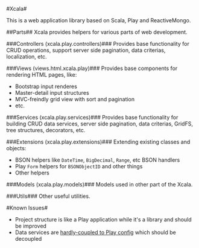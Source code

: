 #Xcala#

This is a web application library based on Scala, Play and ReactiveMongo.

##Parts##
Xcala provides helpers for various parts of web development.

###Controllers (xcala.play.controllers)###
Provides base functionality for CRUD operations, support server side pagination, data criterias, localization, etc.

###Views (views.html.xcala.play)###
Provides base components for rendering HTML pages, like:

* Bootstrap input renderes
* Master-detail input structures
* MVC-freindly grid view with sort and pagination
* etc.

###Services (xcala.play.services)###
Provides base functionality for building CRUD data services, server side pagination, data criterias, GridFS, tree structures, decorators, etc.

###Extensions (xcala.play.extensions)###
Extending existing classes and objects:

* BSON helpers like `DateTime`, `BigDecimal`, `Range`, etc BSON handlers
* Play `Form` helpers for `BSONObjectID` and other things
* Other helpers

###Models (xcala.play.models)###
Models used in other part of the Xcala.

###Utils###
Other useful utilities.

#Known Issues#
* Project structure is like a Play application while it's a library and should be improved
* Data services are [hardly-coupled to Play config](https://github.com/AmirKarimi/xcala/blob/22de6022ca21612ff065ce58a6fa1e39debb24b4/src/app/xcala.play/services/DatabaseConfig.scala#L36) which should be decoupled